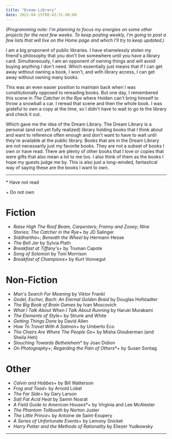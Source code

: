 ```yaml
---
title: "Dream Library"
date: 2022-04-15T08:43:51-08:00
---
```


*(Programming note: I'm planning to focus my energies on some other projects for the next few weeks.
To keep posting weekly, I'm going to post a few lists that will live on the Home page and which I'll try to keep updated.)*

I am a big proponent of public libraries.
I have shamelessly stolen my friend's philosophy that you don't live somewhere until you have a library card.
Simultaneously, I am an opponent of owning things and will avoid buying anything I don't need.
Which essentially just means that if I can get away without owning a book, I won't, and with library access, I can get away without owning many books.

This was an even easier position to maintain back when I was constitutionally opposed to rereading books.
But one day, I remembered this scene in *The Catcher in the Rye* where Holden can't bring himself to throw a snowball a car.
I reread that scene and then the whole book.
I was grateful to own a copy at the time, so I didn't have to wait to go to the library and check it out.

Which gave me the idea of the Dream Library.
The Dream Library is a personal (and not yet fully realized) library holding books that I think about and want to reference often enough and don't want to have to wait until they're available at the public library.
Books that are in the Dream Library are not necessarily just my favorite books.
They are not a subset of books I own or have read.
There are plenty of other books that I love or copies that were gifts that also mean a lot to me too.
I also think of them as the books I hope my guests judge me by.
This is also just a long-winded, fantastical way of saying these are the books I want to own.

---

\* Have not read

\+ Do not own

# Fiction
* *Raise High The Roof Beam, Carpenters*; *Franny and Zooey*; *Nine Stories*; *The Catcher in the Rye*+ by JD Salinger
* *Siddhartha*+; *Beneath the Wheel* by Hermann Hesse
* *The Bell Jar* by Sylvia Plath
* *Breakfast at Tiffany's*+ by Truman Capote
* *Song of Solomon* by Toni Morrison
* *Breakfast of Champions*+ by Kurt Vonnegut

# Non-Fiction

* *Man's Search For Meaning* by Viktor Frankl
* *Godel, Escher, Bach: An Eternal Golden Braid* by Douglas Hofstadter
* *The Big Book of Brain Games* by Ivan Moscovich
* *What I Talk About When I Talk About Running* by Haruki Murakami
* *The Elements of Style*+ by Strunk and White
* *Getting Things Done* by David Allen
* *How To Travel With A Salmon*+ by Umberto Eco
* *The Chairs Are Where The People Go*+ by Misha Glouberman (and Sheila Heti)
* *Slouching Towards Bethelehem** by Joan Didion
* *On Photography*+; *Regarding the Pain of Others**+ by Susan Sontag

# Other

* *Calvin and Hobbes*+ by Bill Watterson
* *Frog and Toad*+ by Arnold Lobel
* *The Far Side*+ by Gary Larson
* *Salt Fat Acid Heat* by Samin Nosrat
* *A Field Guide to American Houses**+ by Virginia and Lee McAlester
* *The Phantom Tollbooth* by Norton Juster
* *The Little Prince*+ by Antoine de Saint-Exupery
* *A Series of Unfortunate Events*+ by Lemony Snicket
* *Harry Potter and the Methods of Rationality* by Eliezer Yudkowsky

---
